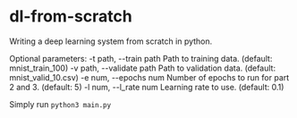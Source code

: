 # dl-from-scratch
Writing a deep learning system from scratch in python.

Optional parameters:
  -t path, --train path
                        Path to training data. (default: mnist_train_100)
  -v path, --validate path
                        Path to validation data. (default: mnist_valid_10.csv)
  -e num, --epochs num  Number of epochs to run for part 2 and 3. (default: 5)
  -l num, --l_rate num  Learning rate to use. (default: 0.1)

Simply run `python3 main.py`